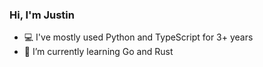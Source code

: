 ### Hi, I'm Justin

- 💻 I've mostly used Python and TypeScript for 3+ years
- 🦀 I’m currently learning Go and Rust
